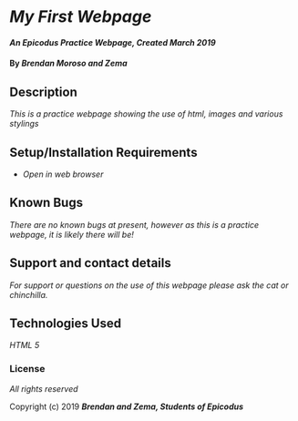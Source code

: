 # _My First Webpage_

#### _An Epicodus Practice Webpage, Created March 2019_

#### By _**Brendan Moroso and Zema**_

## Description

_This is a practice webpage showing the use of html, images and various stylings_

## Setup/Installation Requirements

* _Open in web browser_

## Known Bugs

_There are no known bugs at present, however as this is a practice webpage, it is likely there will be!_

## Support and contact details

_For support or questions on the use of this webpage please ask the cat or chinchilla._

## Technologies Used

_HTML 5_

### License

*All rights reserved*

Copyright (c) 2019 **_Brendan and Zema, Students of Epicodus_**
